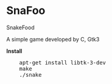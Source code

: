 SnaFoo
======

SnakeFood
   
A simple game developed by C, Gtk3

**Install**
<pre>
    apt-get install libtk-3-dev
    make
    ./snake
</pre>
